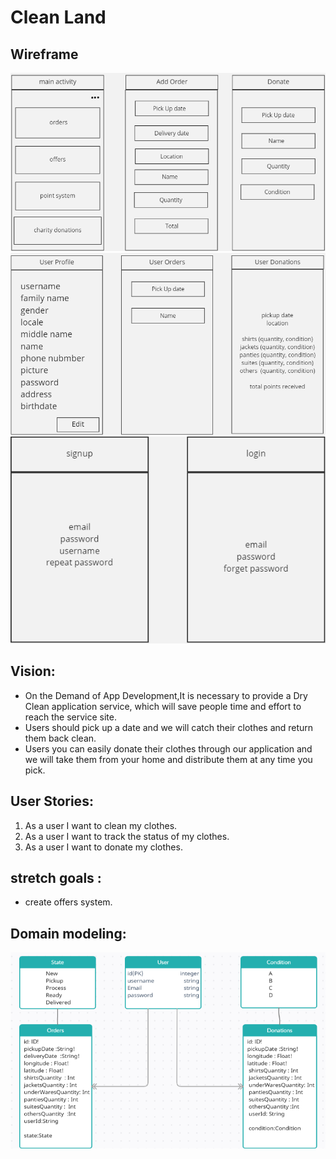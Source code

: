 # Clean Land

## Wireframe

![wireFrame](https://github.com/CleanLandTeam/CleanLand/blob/test/wireframe/wireFrame.PNG)
![wireFrame2](https://github.com/CleanLandTeam/CleanLand/blob/test/wireframe/wireframe2.PNG)
![wireFrame3](https://github.com/CleanLandTeam/CleanLand/blob/test/wireframe/wireframe4.PNG)

## Vision:

- On the Demand of App Development,It is necessary to provide a Dry Clean application service, which will save people time and effort to reach the service site.
- Users should pick up a date and we will catch their clothes and return them back clean.
- Users you can easily donate their clothes through our application and we will take them from your home and distribute them at any time you pick.

## User Stories:

1. As a user I want to clean my clothes.
2. As a user I want to track the status of my clothes.
3. As a user I want to donate my clothes.

## stretch goals :
- create offers system.

## Domain modeling:

![database](https://github.com/CleanLandTeam/CleanLand/blob/test/wireframe/relation.PNG)
